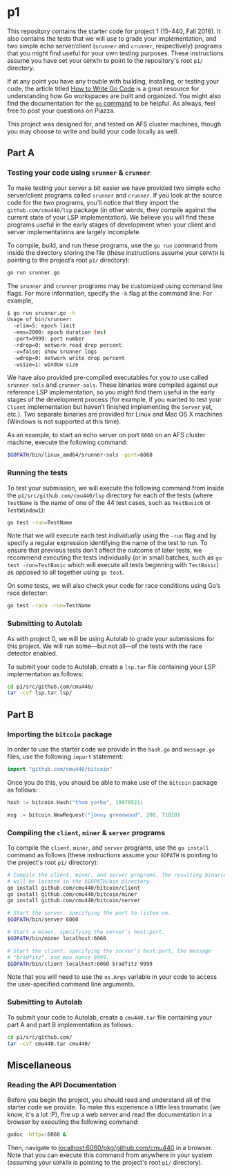 p1
==

This repository contains the starter code for project 1 (15-440, Fall 2016). It also contains
the tests that we will use to grade your implementation, and two simple echo server/client
(`srunner` and `crunner`, respectively) programs that you might find useful for your own testing
purposes. These instructions assume you have set your `GOPATH` to point to the repository's
root `p1/` directory.

If at any point you have any trouble with building, installing, or testing your code, the article
titled [How to Write Go Code](http://golang.org/doc/code.html) is a great resource for understanding
how Go workspaces are built and organized. You might also find the documentation for the
[`go` command](http://golang.org/cmd/go/) to be helpful. As always, feel free to post your questions
on Piazza.

This project was designed for, and tested on AFS cluster machines, though you may choose to
write and build your code locally as well.

## Part A

### Testing your code using `srunner` & `crunner`

To make testing your server a bit easier we have provided two simple echo server/client
programs called `srunner` and `crunner`. If you look at the source code for the two programs,
you’ll notice that they import the `github.com/cmu440/lsp` package (in other words, they compile
against the current state of your LSP implementation). We believe you will find these programs
useful in the early stages of development when your client and server implementations are
largely incomplete.

To compile, build, and run these programs, use the `go run` command from inside the directory
storing the file (these instructions assume your `GOPATH` is pointing to the project’s root
`p1/` directory):

```bash
go run srunner.go
```

The `srunner` and `crunner` programs may be customized using command line flags. For more
information, specify the `-h` flag at the command line. For example,

```bash
$ go run srunner.go -h
Usage of bin/srunner:
  -elim=5: epoch limit
  -ems=2000: epoch duration (ms)
  -port=9999: port number
  -rdrop=0: network read drop percent
  -v=false: show srunner logs
  -wdrop=0: network write drop percent
  -wsize=1: window size
```

We have also provided pre-compiled executables for you to use called `srunner-sols` and `crunner-sols`.
These binaries were compiled against our reference LSP implementation,
so you might find them useful in the early stages of the development process (for example, if you wanted to test your
`Client` implementation but haven’t finished implementing the `Server` yet, etc.). Two separate binaries
are provided for Linux and Mac OS X machines (Windows is not supported at this time).

As an example, to start an echo server on port `6060` on an AFS cluster machine, execute the following command:

```sh
$GOPATH/bin/linux_amd64/srunner-sols -port=6060
```

### Running the tests

To test your submission, we will execute the following command from inside the
`p1/src/github.com/cmu440/lsp` directory for each of the tests (where `TestName` is the
name of one of the 44 test cases, such as `TestBasic6` or `TestWindow1`):

```sh
go test -run=TestName
```

Note that we will execute each test _individually_ using the `-run` flag and by specify a regular expression
identifying the name of the test to run. To ensure that previous tests don’t affect the outcome of later tests,
we recommend executing the tests individually (or in small batches, such as `go test -run=TestBasic` which will
execute all tests beginning with `TestBasic`) as opposed to all together using `go test`.

On some tests, we will also check your code for race conditions using Go’s race detector:

```sh
go test -race -run=TestName
```

### Submitting to Autolab

As with project 0, we will be using Autolab to grade your submissions for this project.
We will run some&mdash;but not all&mdash;of the tests with the race detector enabled.

To submit your code to Autolab, create a `lsp.tar` file containing your LSP implementation as follows:

```sh
cd p1/src/github.com/cmu440/
tar -cvf lsp.tar lsp/
```

## Part B

### Importing the `bitcoin` package

In order to use the starter code we provide in the `hash.go` and `message.go` files, use the
following `import` statement:

```go
import "github.com/cmu440/bitcoin"
```

Once you do this, you should be able to make use of the `bitcoin` package as follows:

```go
hash := bitcoin.Hash("thom yorke", 19970521)

msg := bitcoin.NewRequest("jonny greenwood", 200, 71010)
```

### Compiling the `client`, `miner` & `server` programs

To compile the `client`, `miner`, and `server` programs, use the `go install` command
as follows (these instructions assume your
`GOPATH` is pointing to the project's root `p1/` directory):

```bash
# Compile the client, miner, and server programs. The resulting binaries
# will be located in the $GOPATH/bin directory.
go install github.com/cmu440/bitcoin/client
go install github.com/cmu440/bitcoin/miner
go install github.com/cmu440/bitcoin/server

# Start the server, specifying the port to listen on.
$GOPATH/bin/server 6060

# Start a miner, specifying the server's host:port.
$GOPATH/bin/miner localhost:6060

# Start the client, specifying the server's host:port, the message
# "bradfitz", and max nonce 9999.
$GOPATH/bin/client localhost:6060 bradfitz 9999
```

Note that you will need to use the `os.Args` variable in your code to access the user-specified
command line arguments.

### Submitting to Autolab

To submit your code to Autolab, create a `cmu440.tar` file containing your part A and part B implementation
as follows:

```sh
cd p1/src/github.com/
tar -cvf cmu440.tar cmu440/
```

## Miscellaneous

### Reading the API Documentation

Before you begin the project, you should read and understand all of the starter code we provide.
To make this experience a little less traumatic (we know, it's a lot :P),
fire up a web server and read the documentation in a browser by executing the following command:

```sh
godoc -http=:6060 &
```

Then, navigate to [localhost:6060/pkg/github.com/cmu440](http://localhost:6060/pkg/github.com/cmu440) in a browser.
Note that you can execute this command from anywhere in your system (assuming your `GOPATH`
is pointing to the project's root `p1/` directory).
